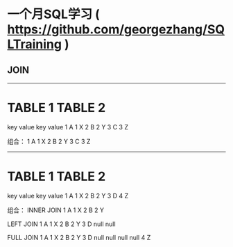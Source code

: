 # 一个月SQL学习 ( https://github.com/georgezhang/SQLTraining )
## JOIN
---------------
# TABLE 1       TABLE 2
key value       key value
 1  A            1   X
 2  B            2   Y
 3  C            3   Z

组合：
1 A 1 X
2 B 2 Y
3 C 3 Z

---------------
# TABLE 1       TABLE 2
key value       key value
 1  A            1   X
 2  B            2   Y
 3  D            4   Z

组合：
INNER JOIN
1 A 1 X
2 B 2 Y

LEFT JOIN
1 A 1 X
2 B 2 Y
3 D null null

FULL JOIN
1 A 1 X
2 B 2 Y
3 D null null
null null 4 Z
